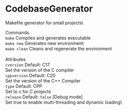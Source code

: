 # CodebaseGenerator
 Makefile generator for small projects\

Commands\
```make```
Compiles and generates executable\
```make new```
Generates new environment\
```make clean```
Cleans and regenerate the environment\
\
Attributes\
```cversion```
Default: C17\
Set the version of the C compiler\
```cppversion```
Default: C20\
Set the version of the C++ Compiler\
```type```
Default: CPP\
Set to c for C projects\
```release```
Default: ```false``` [Debug mode] \
Set true to enable multi-threading and dynamic loading\
